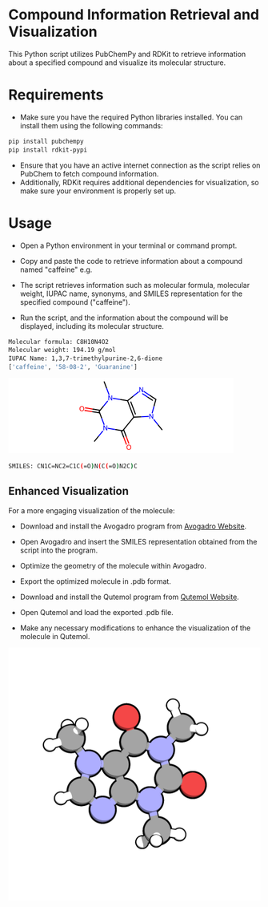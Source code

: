 # Compound Information Retrieval and Visualization
This Python script utilizes PubChemPy and RDKit to retrieve information about a specified compound and visualize its molecular structure.

# Requirements
- Make sure you have the required Python libraries installed. You can install them using the following commands:

```bash
pip install pubchempy
pip install rdkit-pypi
```
- Ensure that you have an active internet connection as the script relies on PubChem to fetch compound information. 
- Additionally, RDKit requires additional dependencies for visualization, so make sure your environment is properly set up.

# Usage
- Open a Python environment in your terminal or command prompt.

- Copy and paste the code to retrieve information about a compound named "caffeine" e.g.

- The script retrieves information such as molecular formula, molecular weight, IUPAC name, synonyms, and SMILES representation for the specified compound ("caffeine").

- Run the script, and the information about the compound will be displayed, including its molecular structure.

```bash
Molecular formula: C8H10N4O2
Molecular weight: 194.19 g/mol
IUPAC Name: 1,3,7-trimethylpurine-2,6-dione
['caffeine', '58-08-2', 'Guaranine']
```
![cafeina](cafe.png)

```bash
SMILES: CN1C=NC2=C1C(=O)N(C(=O)N2C)C
```
## Enhanced Visualization
For a more engaging visualization of the molecule:

- Download and install the Avogadro program from [Avogadro Website](https://avogadro.cc).

- Open Avogadro and insert the SMILES representation obtained from the script into the program.

- Optimize the geometry of the molecule within Avogadro.

- Export the optimized molecule in .pdb format.

- Download and install the Qutemol program from [Qutemol Website](https://qutemol.sourceforge.net).

- Open Qutemol and load the exported .pdb file.

- Make any necessary modifications to enhance the visualization of the molecule in Qutemol.

![cafeina_better](caffeine.png)
